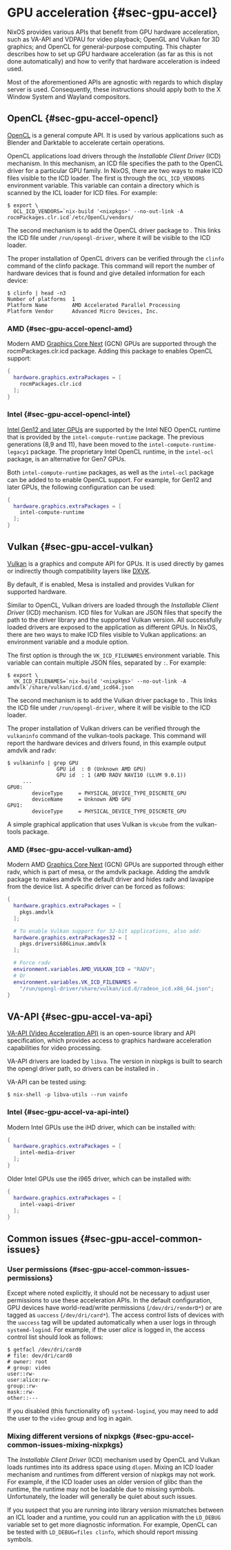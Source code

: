 # GPU acceleration {#sec-gpu-accel}

NixOS provides various APIs that benefit from GPU hardware acceleration,
such as VA-API and VDPAU for video playback; OpenGL and Vulkan for 3D
graphics; and OpenCL for general-purpose computing. This chapter
describes how to set up GPU hardware acceleration (as far as this is not
done automatically) and how to verify that hardware acceleration is
indeed used.

Most of the aforementioned APIs are agnostic with regards to which
display server is used. Consequently, these instructions should apply
both to the X Window System and Wayland compositors.

## OpenCL {#sec-gpu-accel-opencl}

[OpenCL](https://en.wikipedia.org/wiki/OpenCL) is a general compute API.
It is used by various applications such as Blender and Darktable to
accelerate certain operations.

OpenCL applications load drivers through the *Installable Client Driver*
(ICD) mechanism. In this mechanism, an ICD file specifies the path to
the OpenCL driver for a particular GPU family. In NixOS, there are two
ways to make ICD files visible to the ICD loader. The first is through
the `OCL_ICD_VENDORS` environment variable. This variable can contain a
directory which is scanned by the ICL loader for ICD files. For example:

```ShellSession
$ export \
  OCL_ICD_VENDORS=`nix-build '<nixpkgs>' --no-out-link -A rocmPackages.clr.icd`/etc/OpenCL/vendors/
```

The second mechanism is to add the OpenCL driver package to
[](#opt-hardware.graphics.extraPackages).
This links the ICD file under `/run/opengl-driver`, where it will be visible
to the ICD loader.

The proper installation of OpenCL drivers can be verified through the
`clinfo` command of the clinfo package. This command will report the
number of hardware devices that is found and give detailed information
for each device:

```ShellSession
$ clinfo | head -n3
Number of platforms  1
Platform Name        AMD Accelerated Parallel Processing
Platform Vendor      Advanced Micro Devices, Inc.
```

### AMD {#sec-gpu-accel-opencl-amd}

Modern AMD [Graphics Core
Next](https://en.wikipedia.org/wiki/Graphics_Core_Next) (GCN) GPUs are
supported through the rocmPackages.clr.icd package. Adding this package to
[](#opt-hardware.graphics.extraPackages)
enables OpenCL support:

```nix
{
  hardware.graphics.extraPackages = [
    rocmPackages.clr.icd
  ];
}
```

### Intel {#sec-gpu-accel-opencl-intel}

[Intel Gen12 and later GPUs](https://en.wikipedia.org/wiki/List_of_Intel_graphics_processing_units#Gen12)
are supported by the Intel NEO OpenCL runtime that is provided by the `intel-compute-runtime` package.
The previous generations (8,9 and 11), have been moved to the `intel-compute-runtime-legacy1` package.
The proprietary Intel OpenCL runtime, in the `intel-ocl` package, is an alternative for Gen7 GPUs.

Both `intel-compute-runtime` packages, as well as the `intel-ocl` package can be added to
[](#opt-hardware.graphics.extraPackages)
to enable OpenCL support. For example, for Gen12 and later GPUs, the following
configuration can be used:

```nix
{
  hardware.graphics.extraPackages = [
    intel-compute-runtime
  ];
}
```

## Vulkan {#sec-gpu-accel-vulkan}

[Vulkan](https://en.wikipedia.org/wiki/Vulkan_(API)) is a graphics and
compute API for GPUs. It is used directly by games or indirectly though
compatibility layers like
[DXVK](https://github.com/doitsujin/dxvk/wiki).

By default, if [](#opt-hardware.graphics.enable)
is enabled, Mesa is installed and provides Vulkan for supported hardware.

Similar to OpenCL, Vulkan drivers are loaded through the *Installable
Client Driver* (ICD) mechanism. ICD files for Vulkan are JSON files that
specify the path to the driver library and the supported Vulkan version.
All successfully loaded drivers are exposed to the application as
different GPUs. In NixOS, there are two ways to make ICD files visible
to Vulkan applications: an environment variable and a module option.

The first option is through the `VK_ICD_FILENAMES` environment variable.
This variable can contain multiple JSON files, separated by `:`. For
example:

```ShellSession
$ export \
  VK_ICD_FILENAMES=`nix-build '<nixpkgs>' --no-out-link -A amdvlk`/share/vulkan/icd.d/amd_icd64.json
```

The second mechanism is to add the Vulkan driver package to
[](#opt-hardware.graphics.extraPackages).
This links the ICD file under `/run/opengl-driver`, where it will be
visible to the ICD loader.

The proper installation of Vulkan drivers can be verified through the
`vulkaninfo` command of the vulkan-tools package. This command will
report the hardware devices and drivers found, in this example output
amdvlk and radv:

```ShellSession
$ vulkaninfo | grep GPU
                GPU id  : 0 (Unknown AMD GPU)
                GPU id  : 1 (AMD RADV NAVI10 (LLVM 9.0.1))
     ...
GPU0:
        deviceType     = PHYSICAL_DEVICE_TYPE_DISCRETE_GPU
        deviceName     = Unknown AMD GPU
GPU1:
        deviceType     = PHYSICAL_DEVICE_TYPE_DISCRETE_GPU
```

A simple graphical application that uses Vulkan is `vkcube` from the
vulkan-tools package.

### AMD {#sec-gpu-accel-vulkan-amd}

Modern AMD [Graphics Core
Next](https://en.wikipedia.org/wiki/Graphics_Core_Next) (GCN) GPUs are
supported through either radv, which is part of mesa, or the amdvlk
package. Adding the amdvlk package to
[](#opt-hardware.graphics.extraPackages)
makes amdvlk the default driver and hides radv and lavapipe from the device list.
A specific driver can be forced as follows:

```nix
{
  hardware.graphics.extraPackages = [
    pkgs.amdvlk
  ];

  # To enable Vulkan support for 32-bit applications, also add:
  hardware.graphics.extraPackages32 = [
    pkgs.driversi686Linux.amdvlk
  ];

  # Force radv
  environment.variables.AMD_VULKAN_ICD = "RADV";
  # Or
  environment.variables.VK_ICD_FILENAMES =
    "/run/opengl-driver/share/vulkan/icd.d/radeon_icd.x86_64.json";
}
```

## VA-API {#sec-gpu-accel-va-api}

[VA-API (Video Acceleration API)](https://www.intel.com/content/www/us/en/developer/articles/technical/linuxmedia-vaapi.html)
is an open-source library and API specification, which provides access to
graphics hardware acceleration capabilities for video processing.

VA-API drivers are loaded by `libva`. The version in nixpkgs is built to search
the opengl driver path, so drivers can be installed in
[](#opt-hardware.graphics.extraPackages).

VA-API can be tested using:

```ShellSession
$ nix-shell -p libva-utils --run vainfo
```

### Intel {#sec-gpu-accel-va-api-intel}

Modern Intel GPUs use the iHD driver, which can be installed with:

```nix
{
  hardware.graphics.extraPackages = [
    intel-media-driver
  ];
}
```

Older Intel GPUs use the i965 driver, which can be installed with:

```nix
{
  hardware.graphics.extraPackages = [
    intel-vaapi-driver
  ];
}
```

## Common issues {#sec-gpu-accel-common-issues}

### User permissions {#sec-gpu-accel-common-issues-permissions}

Except where noted explicitly, it should not be necessary to adjust user
permissions to use these acceleration APIs. In the default
configuration, GPU devices have world-read/write permissions
(`/dev/dri/renderD*`) or are tagged as `uaccess` (`/dev/dri/card*`). The
access control lists of devices with the `uaccess` tag will be updated
automatically when a user logs in through `systemd-logind`. For example,
if the user *alice* is logged in, the access control list should look as
follows:

```ShellSession
$ getfacl /dev/dri/card0
# file: dev/dri/card0
# owner: root
# group: video
user::rw-
user:alice:rw-
group::rw-
mask::rw-
other::---
```

If you disabled (this functionality of) `systemd-logind`, you may need
to add the user to the `video` group and log in again.

### Mixing different versions of nixpkgs {#sec-gpu-accel-common-issues-mixing-nixpkgs}

The *Installable Client Driver* (ICD) mechanism used by OpenCL and
Vulkan loads runtimes into its address space using `dlopen`. Mixing an
ICD loader mechanism and runtimes from different version of nixpkgs may
not work. For example, if the ICD loader uses an older version of glibc
than the runtime, the runtime may not be loadable due to missing
symbols. Unfortunately, the loader will generally be quiet about such
issues.

If you suspect that you are running into library version mismatches
between an ICL loader and a runtime, you could run an application with
the `LD_DEBUG` variable set to get more diagnostic information. For
example, OpenCL can be tested with `LD_DEBUG=files clinfo`, which should
report missing symbols.
